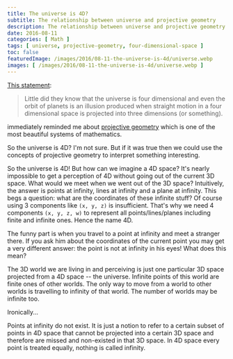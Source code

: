 ```yaml
---
title: The universe is 4D?
subtitle: The relationship between universe and projective geometry
description: The relationship between universe and projective geometry
date: 2016-08-11
categories: [ Math ]
tags: [ universe, projective-geometry, four-dimensional-space ]
toc: false
featuredImage: /images/2016/08-11-the-universe-is-4d/universe.webp
images: [ /images/2016/08-11-the-universe-is-4d/universe.webp ]
---
```


[This statement](http://withouttheloop.com/articles/2016-08-09-mathematics/):

>Little did they know that the universe is four dimensional and even the orbit of planets is an illusion produced when straight motion in a four dimensional space is projected into three dimensions (or something).

immediately reminded me about [projective geometry](https://en.wikipedia.org/wiki/Projective_geometry) which is one of the most beautiful systems of mathematics.

So the universe is 4D? I'm not sure. But if it was true then we could use the concepts of projective geometry to interpret something interesting.

So the universe is 4D! But how can we imagine a 4D space? It's nearly impossible to get a perception of 4D without going out of the current 3D space. What would we meet when we went out of the 3D space? Intuitively, the answer is points at infinity, lines at infinity and a plane at infinity. This begs a question: what are the coordinates of these infinite stuff? Of course using 3 components like `(x, y, z)` is insufficient. That's why we need 4 components `(x, y, z, w)` to represent all points/lines/planes including finite and infinite ones. Hence the name 4D.

The funny part is when you travel to a point at infinity and meet a stranger there. If you ask him about the coordinates of the current point you may get a very different answer: the point is not at infinity in his eyes! What does this mean?

The 3D world we are living in and perceiving is just one particular 3D space projected from a 4D space -- the universe. Infinite points of this world are finite ones of other worlds. The only way to move from a world to other worlds is travelling to infinity of that world. The number of worlds may be infinite too.

Ironically...

Points at infinity do not exist. It is just a notion to refer to a certain subset of points in 4D space that cannot be projected into a certain 3D space and therefore are missed and non-existed in that 3D space. In 4D space every point is treated equally, nothing is called infinity.
